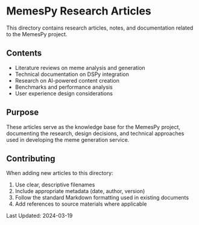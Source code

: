 # MemesPy Research Articles

This directory contains research articles, notes, and documentation related to the MemesPy project.

## Contents

- Literature reviews on meme analysis and generation
- Technical documentation on DSPy integration
- Research on AI-powered content creation
- Benchmarks and performance analysis
- User experience design considerations

## Purpose

These articles serve as the knowledge base for the MemesPy project, documenting the research, design decisions, and technical approaches used in developing the meme generation service.

## Contributing

When adding new articles to this directory:

1. Use clear, descriptive filenames
2. Include appropriate metadata (date, author, version)
3. Follow the standard Markdown formatting used in existing documents
4. Add references to source materials where applicable

Last Updated: 2024-03-19
